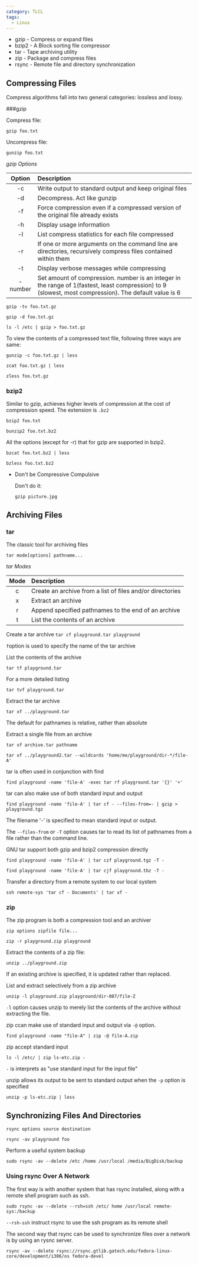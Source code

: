 ```yaml
---
category: TLCL
tags:
  - Linux
---
```


* gzip - Compress or expand files
* bzip2 - A Block sorting file compressor
* tar - Tape archiving utility
* zip - Package and compress files
* rsync - Remote file and directory synchronization

## Compressing Files
Compress algorithms fall into two general categories: lossless and lossy.

###gzip

Compress file:

`gzip foo.txt`

Uncompress file:

`gunzip foo.txt`

*gzip Options*

| Option  | Description                              |
| :-----: | :--------------------------------------- |
|   -c    | Write output to standard output and keep original files |
|   -d    | Decompress. Act like gunzip              |
|   -f    | Force compression even if a compressed version of the original file already exists |
|   -h    | Display usage information                |
|   -l    | List compress statistics for each file compressed |
|   -r    | If one or more arguments on the command line are directories, recursively compress files contained within them |
|   -t    | Display verbose messages while compressing |
| -number | Set amount of compression. number is an integer in the range of 1(fastest, least compression) to 9 (slowest, most compression). The default value is 6 |

`gzip -tv foo.txt.gz`

`gzip -d foo.txt.gz`

`ls -l /etc | gzip > foo.txt.gz`

To view the contents of a compressed text file, following three ways are same:

`gunzip -c foo.txt.gz | less`

`zcat foo.txt.gz | less`

`zless foo.txt.gz`

### bzip2

Similar to gzip, achieves higher levels of compression at the cost of compression speed. The extension is `.bz2`

`bzip2 foo.txt`

`bunzip2 foo.txt.bz2`

All the options  (except for -r) that for gzip are supported in bzip2.

`bzcat foo.txt.bz2 | less`

`bzless foo.txt.bz2`

* Don't be Compressive Compulsive

  Don't do it:

  `gzip picture.jpg`

## Archiving Files

### tar

The classic tool for archiving files

`tar mode[options] pathname...`

*tar Modes*

| Mode | Description                              |
| :--: | :--------------------------------------- |
|  c   | Create an archive from a list of files and/or directories |
|  x   | Extract an archive                       |
|  r   | Append specified pathnames to the end of an archive |
|  t   | List the contents of an archive          |

Create a tar archive
`tar cf playground.tar playground`

`f`option is used to specify the name of the tar archive

List the contents of the archive

`tar tf playground.tar`

For a more detailed listing

`tar tvf playground.tar`

Extract the tar archive

`tar xf ../playground.tar`

The default for pathnames is relative, rather than absolute

Extract a single file from an archive

`tar xf archive.tar pathname`

`tar xf ../playground2.tar --wildcards 'home/me/playground/dir-*/file-A'`

tar is often used in conjunction with find

`find playground -name 'file-A' -exec tar rf playground.tar '{}' '+'`

tar can also make use of both standard input and output

`find playground -name 'file-A' | tar cf - --files-from=- | gzip > playground.tgz`

The filename '-' is specified to mean standard input or output.

The `--files-from` or `-T` option causes tar to read its list of pathnames from a file rather than the command line.

GNU tar support both gzip and bzip2 compression directly

`find playground -name 'file-A' | tar czf playground.tgz -T -`

`find playground -name 'file-A' | tar cjf playground.tbz -T -`

Transfer a directory from a remote system to our local system

`ssh remote-sys 'tar cf - Documents' | tar xf -`

### zip

The zip program is both a compression tool and an archiver

`zip options zipfile file...`

`zip -r playground.zip playground`

Extract the contents of a zip file:

`unzip ../playground.zip`

If an existing archive is specified, it is updated rather than replaced.

List and extract selectively from a zip archive

`unzip -l playground.zip playground/dir-087/file-Z`

`-l` option causes unzip to merely list the contents of the archive without extracting the file.

zip ccan make use of standard input and output via `-@` option.

`find playground -name "file-A" | zip -@ file-A.zip`

zip accept standard input

`ls -l /etc/ | zip ls-etc.zip -`

`-` is interprets as "use standard input for the input file"

unzip allows its output to be sent to standard output when the `-p` option is specified

`unzip -p ls-etc.zip | less`

## Synchronizing Files And Directories

`rsync options source destination`

`rsync -av playground foo`

Perform a useful system backup

`sudo rsync -av --delete /etc /home /usr/local /media/BigDisk/backup`

### Using rsync Over A Network

The first way is with another system that has rsync installed, along with a remote shell program such as ssh.

`sudo rsync -av --delete --rsh=ssh /etc/ home /usr/local remote-sys:/backup`

`--rsh-ssh` instruct rsync to use the ssh program as its remote shell

The second way that rsync can be used to synchronize files over a network is by using an rysnc server.

`rsync -av --delete rsync://rsync.gtlib.gatech.edu/fedora-linux-core/development/i386/os fedora-devel`

